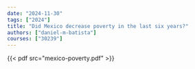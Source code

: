 ```yaml
---
date: "2024-11-30"
tags: ["2024"]
title: "Did Mexico decrease poverty in the last six years?"
authors: ["daniel-m-batista"]
courses: ["30239"]
---
```


{{< pdf src="mexico-poverty.pdf" >}}


